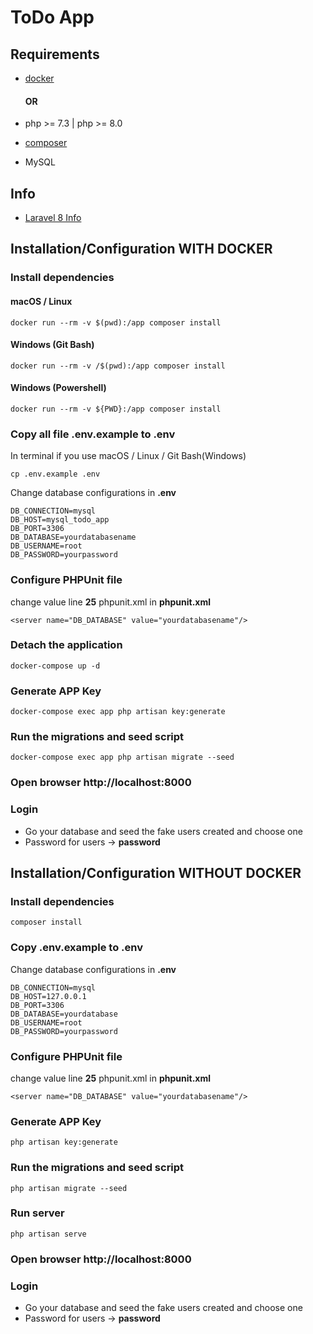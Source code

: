 # ToDo App

## Requirements

- [docker](https://www.docker.com/products/docker-desktop)

  #### OR

- php >= 7.3 | php >= 8.0
- [composer](https://getcomposer.org/download/)
- MySQL
## Info
- [Laravel 8 Info](https://laravel.com/docs/8.x/installation)

## Installation/Configuration WITH DOCKER

### Install dependencies
#### macOS / Linux
```
docker run --rm -v $(pwd):/app composer install
```
#### Windows (Git Bash)
```
docker run --rm -v /$(pwd):/app composer install
```
#### Windows (Powershell)
```
docker run --rm -v ${PWD}:/app composer install
```

### Copy all file .env.example to .env

In terminal if you use macOS / Linux / Git Bash(Windows)

```
cp .env.example .env
```

Change database configurations in **.env**

```
DB_CONNECTION=mysql
DB_HOST=mysql_todo_app
DB_PORT=3306
DB_DATABASE=yourdatabasename
DB_USERNAME=root
DB_PASSWORD=yourpassword
```

### Configure PHPUnit file
change value line **25** phpunit.xml in **phpunit.xml**

```
<server name="DB_DATABASE" value="yourdatabasename"/>
```


### Detach the application

```
docker-compose up -d
```

### Generate APP Key
```
docker-compose exec app php artisan key:generate
```
### Run the migrations and seed script
```
docker-compose exec app php artisan migrate --seed
```
### Open browser http://localhost:8000
### Login
- Go your database and seed the fake users created and choose one
- Password for users -> **password**

## Installation/Configuration WITHOUT DOCKER
### Install dependencies
```
composer install
```
### Copy .env.example to .env

Change database configurations in **.env**
```
DB_CONNECTION=mysql
DB_HOST=127.0.0.1
DB_PORT=3306
DB_DATABASE=yourdatabase
DB_USERNAME=root
DB_PASSWORD=yourpassword
```

### Configure PHPUnit file
change value line **25** phpunit.xml in **phpunit.xml**

```
<server name="DB_DATABASE" value="yourdatabasename"/>
```

### Generate APP Key

```
php artisan key:generate
```

### Run the migrations and seed script
```
php artisan migrate --seed
```

### Run server

```
php artisan serve
```

### Open browser http://localhost:8000
### Login
- Go your database and seed the fake users created and choose one
- Password for users -> **password**


